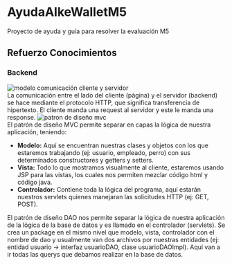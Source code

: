 # AyudaAlkeWalletM5
Proyecto de ayuda y guía para resolver la evaluación M5

## Refuerzo Conocimientos
### Backend
![modelo comunicación cliente y servidor](img/cliente_servidor1.png)<br>
La comunicación entre el lado del cliente (página) y el servidor (backend) se hace mediante el protocolo HTTP, que significa transferencia de hipertexto. El cliente manda una request al servidor y este le manda una response.
![patron de diseño mvc](img/6ffbd6cd-64f6-4508-801f-7aa1edfaa6b1.png)<br>
El patrón de diseño MVC permite separar en capas la lógica de nuestra aplicación, teniendo:
* **Modelo:** Aquí se encuentran nuestras clases y objetos con los que estaremos trabajando (ej: usuario, empleado, perro) con sus determinados constructores y getters y setters.
* **Vista:** Todo lo que mostramos visualmente al cliente, estaremos usando JSP para las vistas, los cuales nos permiten mezclar código html y código java.
* **Controlador:** Contiene toda la lógica del programa, aquí estarán nuestros servlets quienes manejaran las solicitudes HTTP (ej: GET, POST).

El patrón de diseño DAO nos permite separar la lógica de nuestra aplicación de la lógica de la base de datos y es llamado en el controlador (servlets). Se crea un package en el mismo nivel que modelo, vista, controlador con el nombre de dao y usualmente van dos archivos por nuestras entidades (ej: entidad usuario -> interfaz usuarioDAO, clase usuarioDAOImpl). Aquí van a ir todas las querys que debamos realizar en la base de datos.
